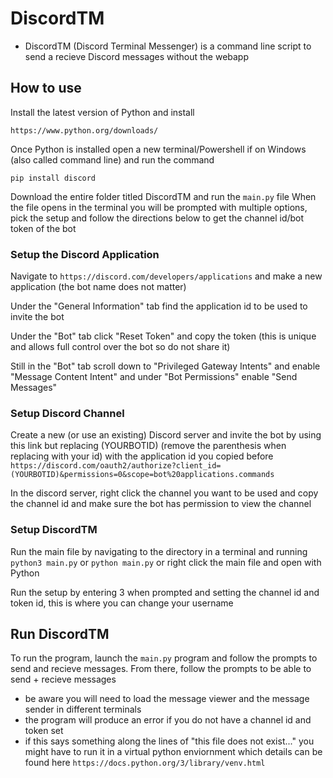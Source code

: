 # DiscordTM
  
  * DiscordTM (Discord Terminal Messenger) is a command line script to send a recieve Discord messages without the webapp

  ## How to use
  
  Install the latest version of Python and install
  
  ```https://www.python.org/downloads/```
    
  Once Python is installed open a new terminal/Powershell if on Windows (also called command line) and run the command
  
  ```pip install discord```


  Download the entire folder titled DiscordTM and run the ```main.py``` file 
  When the file opens in the terminal you will be prompted with multiple options, pick the setup and follow the directions below to get the channel id/bot token of the bot

### Setup the Discord Application

  Navigate to ```https://discord.com/developers/applications``` and make a new application (the bot name does not matter)

  Under the "General Information" tab find the application id to be used to invite the bot

  Under the "Bot" tab click "Reset Token" and copy the token (this is unique and allows full control over the bot so do not share it)

  Still in the "Bot" tab scroll down to "Privileged Gateway Intents" and enable "Message Content Intent" and under "Bot Permissions" enable "Send Messages"

### Setup Discord Channel

  Create a new (or use an existing) Discord server and invite the bot by using this link but replacing (YOURBOTID) (remove the parenthesis when replacing with your id) with the application id you copied before ```https://discord.com/oauth2/authorize?client_id=(YOURBOTID)&permissions=0&scope=bot%20applications.commands```

  In the discord server, right click the channel you want to be used and copy the channel id and make sure the bot has permission to view the channel

### Setup DiscordTM 

  Run the main file by navigating to the directory in a terminal and running ```python3 main.py``` or ```python main.py``` or right click the main file and open with Python

  Run the setup by entering 3 when prompted and setting the channel id and token id, this is where you can change your username

## Run DiscordTM 

  To run the program, launch the ```main.py``` program and follow the prompts to send and recieve messages. From there, follow the prompts to be able to send + recieve messages
  
  * be aware you will need to load the message viewer and the message sender in different terminals
  * the program will produce an error if you do not have a channel id and token set
  * if this says something along the lines of "this file does not exist..." you might have to run it in a virtual python enviornment which details can be found here ```https://docs.python.org/3/library/venv.html```
